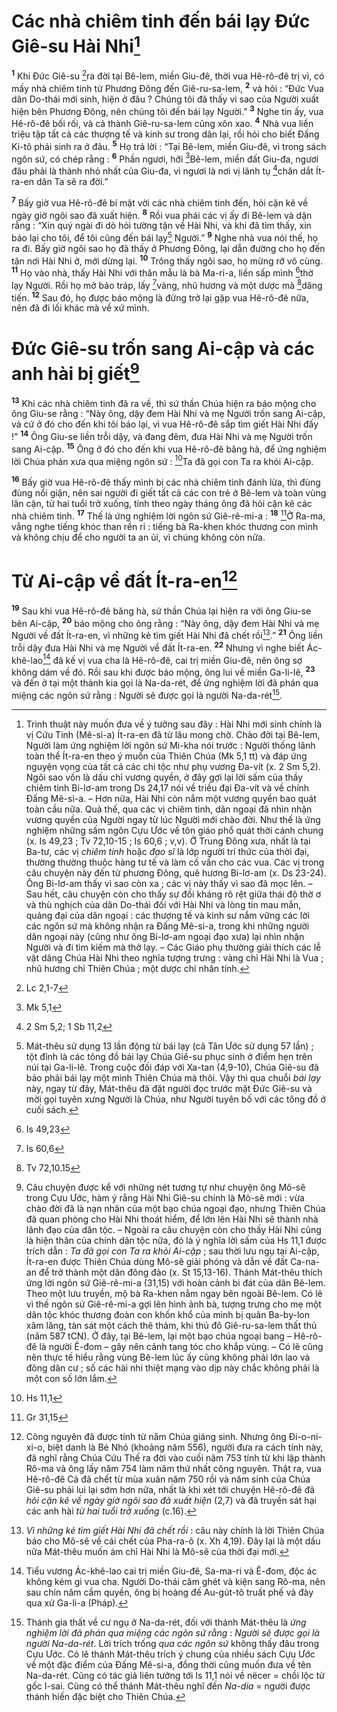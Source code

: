 # Các nhà chiêm tinh đến bái lạy Đức Giê-su Hài Nhi[^1]
<sup><b>1</b></sup> Khi Đức Giê-su [^1*]ra đời tại Bê-lem, miền Giu-đê, thời vua Hê-rô-đê trị vì, có mấy nhà chiêm tinh từ Phương Đông đến Giê-ru-sa-lem, <sup><b>2</b></sup> và hỏi : “Đức Vua dân Do-thái mới sinh, hiện ở đâu ? Chúng tôi đã thấy vì sao của Người xuất hiện bên Phương Đông, nên chúng tôi đến bái lạy Người.” <sup><b>3</b></sup> Nghe tin ấy, vua Hê-rô-đê bối rối, và cả thành Giê-ru-sa-lem cũng xôn xao. <sup><b>4</b></sup> Nhà vua liền triệu tập tất cả các thượng tế và kinh sư trong dân lại, rồi hỏi cho biết Đấng Ki-tô phải sinh ra ở đâu. <sup><b>5</b></sup> Họ trả lời : “Tại Bê-lem, miền Giu-đê, vì trong sách ngôn sứ, có chép rằng : <sup><b>6</b></sup> Phần ngươi, hỡi [^2*]Bê-lem, miền đất Giu-đa, ngươi đâu phải là thành nhỏ nhất của Giu-đa, vì ngươi là nơi vị lãnh tụ [^3*]chăn dắt Ít-ra-en dân Ta sẽ ra đời.”

<sup><b>7</b></sup> Bấy giờ vua Hê-rô-đê bí mật vời các nhà chiêm tinh đến, hỏi cặn kẽ về ngày giờ ngôi sao đã xuất hiện. <sup><b>8</b></sup> Rồi vua phái các vị ấy đi Bê-lem và dặn rằng : “Xin quý ngài đi dò hỏi tường tận về Hài Nhi, và khi đã tìm thấy, xin báo lại cho tôi, để tôi cũng đến bái lạy[^2] Người.” <sup><b>9</b></sup> Nghe nhà vua nói thế, họ ra đi. Bấy giờ ngôi sao họ đã thấy ở Phương Đông, lại dẫn đường cho họ đến tận nơi Hài Nhi ở, mới dừng lại. <sup><b>10</b></sup> Trông thấy ngôi sao, họ mừng rỡ vô cùng. <sup><b>11</b></sup> Họ vào nhà, thấy Hài Nhi với thân mẫu là bà Ma-ri-a, liền sấp mình [^4*]thờ lạy Người. Rồi họ mở bảo tráp, lấy [^5*]vàng, nhũ hương và một dược mà [^6*]dâng tiến. <sup><b>12</b></sup> Sau đó, họ được báo mộng là đừng trở lại gặp vua Hê-rô-đê nữa, nên đã đi lối khác mà về xứ mình.

# Đức Giê-su trốn sang Ai-cập và các anh hài bị giết[^3]
<sup><b>13</b></sup> Khi các nhà chiêm tinh đã ra về, thì sứ thần Chúa hiện ra báo mộng cho ông Giu-se rằng : “Này ông, dậy đem Hài Nhi và mẹ Người trốn sang Ai-cập, và cứ ở đó cho đến khi tôi báo lại, vì vua Hê-rô-đê sắp tìm giết Hài Nhi đấy !” <sup><b>14</b></sup> Ông Giu-se liền trỗi dậy, và đang đêm, đưa Hài Nhi và mẹ Người trốn sang Ai-cập. <sup><b>15</b></sup> Ông ở đó cho đến khi vua Hê-rô-đê băng hà, để ứng nghiệm lời Chúa phán xưa qua miệng ngôn sứ : [^7*]Ta đã gọi con Ta ra khỏi Ai-cập.

<sup><b>16</b></sup> Bấy giờ vua Hê-rô-đê thấy mình bị các nhà chiêm tinh đánh lừa, thì đùng đùng nổi giận, nên sai người đi giết tất cả các con trẻ ở Bê-lem và toàn vùng lân cận, từ hai tuổi trở xuống, tính theo ngày tháng ông đã hỏi cặn kẽ các nhà chiêm tinh. <sup><b>17</b></sup> Thế là ứng nghiệm lời ngôn sứ Giê-rê-mi-a : <sup><b>18</b></sup> [^8*]Ở Ra-ma, vẳng nghe tiếng khóc than rền rỉ : tiếng bà Ra-khen khóc thương con mình và không chịu để cho người ta an ủi, vì chúng không còn nữa.

# Từ Ai-cập về đất Ít-ra-en[^4]
<sup><b>19</b></sup> Sau khi vua Hê-rô-đê băng hà, sứ thần Chúa lại hiện ra với ông Giu-se bên Ai-cập, <sup><b>20</b></sup> báo mộng cho ông rằng : “Này ông, dậy đem Hài Nhi và mẹ Người về đất Ít-ra-en, vì những kẻ tìm giết Hài Nhi đã chết rồi[^5].” <sup><b>21</b></sup> Ông liền trỗi dậy đưa Hài Nhi và mẹ Người về đất Ít-ra-en. <sup><b>22</b></sup> Nhưng vì nghe biết Ác-khê-lao[^6] đã kế vị vua cha là Hê-rô-đê, cai trị miền Giu-đê, nên ông sợ không dám về đó. Rồi sau khi được báo mộng, ông lui về miền Ga-li-lê, <sup><b>23</b></sup> và đến ở tại một thành kia gọi là Na-da-rét, để ứng nghiệm lời đã phán qua miệng các ngôn sứ rằng : Người sẽ được gọi là người Na-da-rét[^7].

[^1]: Trình thuật này muốn đưa về ý tưởng sau đây : Hài Nhi mới sinh chính là vị Cứu Tinh (Mê-si-a) Ít-ra-en đã từ lâu mong chờ. Chào đời tại Bê-lem, Người làm ứng nghiệm lời ngôn sứ Mi-kha nói trước : Người thống lãnh toàn thể Ít-ra-en theo ý muốn của Thiên Chúa (Mk 5,1 tt) và đáp ứng nguyện vọng của tất cả các chi tộc như phụ vương Đa-vít (x. 2 Sm 5,2). Ngôi sao vốn là dấu chỉ vương quyền, ở đây gợi lại lời sấm của thầy chiêm tinh Bi-lơ-am trong Ds 24,17 nói về triều đại Đa-vít và về chính Đấng Mê-si-a. – Hơn nữa, Hài Nhi còn nắm một vương quyền bao quát toàn cầu nữa. Quả thế, qua các vị chiêm tinh, dân ngoại đã nhìn nhận vương quyền của Người ngay từ lúc Người mới chào đời. Như thế là ứng nghiệm những sấm ngôn Cựu Ước về tôn giáo phổ quát thời cánh chung (x. Is 49,23 ; Tv 72,10-15 ; Is 60,6 ; v,v). Ở Trung Đông xưa, nhất là tại Ba-tư, các vị <i>chiêm tinh</i> hoặc <i>đạo sĩ</i> là lớp người trí thức của thời đại, thường thường thuộc hàng tư tế và làm cố vấn cho các vua. Các vị trong câu chuyện này đến từ phương Đông, quê hương Bi-lơ-am (x. Ds 23-24). Ông Bi-lơ-am thấy vì sao còn xa ; các vị này thấy vì sao đã mọc lên. – Sau hết, câu chuyện còn cho thấy sự đối kháng rõ rệt giữa thái độ thờ ơ và thù nghịch của dân Do-thái đối với Hài Nhi và lòng tin mau mắn, quảng đại của dân ngoại : các thượng tế và kinh sư nắm vững các lời các ngôn sứ mà không nhận ra Đấng Mê-si-a, trong khi những người dân ngoại này (cũng như ông Bi-lơ-am ngoại đạo xưa) lại nhìn nhận Người và đi tìm kiếm mà thờ lạy. – Các Giáo phụ thường giải thích các lễ vật dâng Chúa Hài Nhi theo nghĩa tượng trưng : vàng chỉ Hài Nhi là Vua ; nhũ hương chỉ Thiên Chúa ; một dược chỉ nhân tính.
[^2]: Mát-thêu sử dụng 13 lần động từ bái lạy (cả Tân Ước sử dụng 57 lần) ; tột đỉnh là các tông đồ bái lạy Chúa Giê-su phục sinh ở điểm hẹn trên núi tại Ga-li-lê. Trong cuộc đối đáp với Xa-tan (4,9-10), Chúa Giê-su đã bảo phải bái lạy một mình Thiên Chúa mà thôi. Vậy thì qua chuỗi <i>bái lạy</i> này, ngay từ đây, Mát-thêu đã đặt người đọc trước mặt Đức Giê-su và mời gọi tuyên xưng Người là Chúa, như Người tuyên bố với các tông đồ ở cuối sách.
[^3]: Câu chuyện được kể với những nét tương tự như chuyện ông Mô-sê trong Cựu Ước, hàm ý rằng Hài Nhi Giê-su chính là Mô-sê mới : vừa chào đời đã là nạn nhân của một bạo chúa ngoại đạo, nhưng Thiên Chúa đã quan phòng cho Hài Nhi thoát hiểm, để lớn lên Hài Nhi sẽ thành nhà lãnh đạo của dân tộc. – Ngoài ra câu chuyện còn cho thấy Hài Nhi cũng là hiện thân của chính dân tộc nữa, đó là ý nghĩa lời sấm của Hs 11,1 được trích dẫn : <i>Ta đã gọi con Ta ra khỏi Ai-cập</i> ; sau thời lưu ngụ tại Ai-cập, Ít-ra-en được Thiên Chúa dùng Mô-sê giải phóng và dẫn về đất Ca-na-an để trở thành một dân đông đảo (x. St 15,13-16). Thánh Mát-thêu thích ứng lời ngôn sứ Giê-rê-mi-a (31,15) với hoàn cảnh bi đát của dân Bê-lem. Theo một lưu truyền, mộ bà Ra-khen nằm ngay bên ngoài Bê-lem. Có lẽ vì thế ngôn sứ Giê-rê-mi-a gợi lên hình ảnh bà, tượng trưng cho mẹ một dân tộc khóc thương đoàn con khốn khổ của mình bị quân Ba-by-lon xâm lăng, tàn sát một cách thê thảm, khi thủ đô Giê-ru-sa-lem thất thủ (năm 587 tCN). Ở đây, tại Bê-lem, lại một bạo chúa ngoại bang – Hê-rô-đê là người Ê-đom – gây nên cảnh tang tóc cho khắp vùng. – Có lẽ cũng nên thực tế hiểu rằng vùng Bê-lem lúc ấy cũng không phải lớn lao và đông dân cư ; số các hài nhi thiệt mạng vào dịp này chắc không phải là một con số lớn lắm.
[^4]: Công nguyên đã được tính từ năm Chúa giáng sinh. Nhưng ông Đi-o-ni-xi-o, biệt danh là Bé Nhỏ (khoảng năm 556), người đưa ra cách tính này, đã nghĩ rằng Chúa Cứu Thế ra đời vào cuối năm 753 tính từ khi lập thành Rô-ma và ông lấy năm 754 làm năm thứ nhất công nguyên. Thật ra, vua Hê-rô-đê Cả đã chết từ mùa xuân năm 750 rồi và năm sinh của Chúa Giê-su phải lui lại sớm hơn nữa, nhất là khi xét tới chuyện Hê-rô-đê đã <i>hỏi cặn kẽ về ngày giờ ngôi sao đã xuất hiện</i> (2,7) và đã truyền sát hại các anh hài <i>từ hai tuổi trở xuống</i> (c.16).
[^5]: <i>Vì những kẻ tìm giết Hài Nhi đã chết rồi</i> : câu này chính là lời Thiên Chúa báo cho Mô-sê về cái chết của Pha-ra-ô (x. Xh 4,19). Đây lại là một dấu nữa Mát-thêu muốn ám chỉ Hài Nhi là Mô-sê của thời đại mới.
[^6]: Tiểu vương Ác-khê-lao cai trị miền Giu-đê, Sa-ma-ri và Ê-đom, độc ác không kém gì vua cha. Người Do-thái căm ghét và kiện sang Rô-ma, nên sau chín năm cầm quyền, ông bị hoàng đế Au-gút-tô truất phế và đày qua xứ Ga-li-a (Pháp).
[^7]: Thánh gia thất về cư ngụ ở Na-da-rét, đối với thánh Mát-thêu là <i>ứng nghiệm lời đã phán qua miệng các ngôn sứ rằng</i> : <i>Người sẽ được gọi là người Na-da-rét</i>. Lời trích trống <i>qua các ngôn sứ</i> không thấy đâu trong Cựu Ước. Có lẽ thánh Mát-thêu trích ý chung của nhiều sách Cựu Ước về một đặc điểm của Đấng Mê-si-a, đồng thời cũng muốn đưa về tên Na-da-rét. Cũng có tác giả liên tưởng tới Is 11,1 nói về <span class="hebrew-translit">nëcer</span> = chồi lộc từ gốc I-sai. Cũng có thể thánh Mát-thêu nghĩ đến <i>Na-dia</i> = người được thánh hiến đặc biệt cho Thiên Chúa.
[^1*]: Lc 2,1-7
[^2*]: Mk 5,1
[^3*]: 2 Sm 5,2; 1 Sb 11,2
[^4*]: Is 49,23
[^5*]: Is 60,6
[^6*]: Tv 72,10.15
[^7*]: Hs 11,1
[^8*]: Gr 31,15
